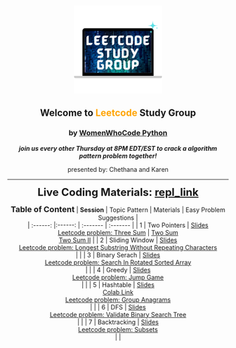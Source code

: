 <div align="center">
<p align="center"><img height="200" src="leetcode.png">
<h2 align="center" margin-bottom="0"><b>Welcome to <font color='orange'>Leetcode</font> Study Group</b></h3>
<h3 align="center" margin-top="0">by <font color='#007a7c'><a href="https://www.womenwhocode.com/python">WomenWhoCode Python</a></font></h3>
</p>

__*join us every other Thursday at 8PM EDT/EST to crack a algorithm pattern problem together!*__

presented by: Chethana and Karen

---------------------
[repl_link]: https://replit.com/@codernewbie/WWCodePythonLeetcode
<font size=5>__Live Coding Materials: [repl_link]__ </font>


__<font size=4>Table of Content</font>__
| __Session__ | Topic Pattern | Materials | Easy Problem Suggestions |  
| :------: |:------: | :------- | :------- |
| 1 | Two Pointers | [Slides](slides/S1_TwoPointers.pdf) <br/> [Leetcode problem: Three Sum](https://leetcode.com/problems/3sum/) | [Two Sum](https://leetcode.com/problems/two-sum/) <br /> [Two Sum II](https://leetcode.com/problems/two-sum-ii-input-array-is-sorted/) |
| 2 | Sliding Window | [Slides](slides/S2_SlidingWindow.pdf) <br /> [Leetcode problem: Longest Substring Without Repeating Characters](https://leetcode.com/problems/longest-substring-without-repeating-characters/) <br /> | |
| 3 | Binary Serach | [Slides](slides/S3_BinarySearch.pdf) <br /> [Leetcode problem: Search In Rotated Sorted Array](https://leetcode.com/problems/search-in-rotated-sorted-array/) <br /> | |
| 4 | Greedy | [Slides](slides/S4_GreddyAlgorithm.pdf) <br /> [Leetcode problem: Jump Game](https://leetcode.com/problems/jump-game/) <br /> | |
| 5 | Hashtable | [Slides](slides/CONNECT_PowerOfHashtables.pdf) <br /> [Colab Link](https://github.com/nuageklow/WWCodePython/blob/master/LeetCodeSeries/PowerOfHashtables.ipynb) <br /> [Leetcode problem: Group Anagrams](https://leetcode.com/problems/group-anagrams/) <br /> | |
| 6 | DFS | [Slides](slides/S6_DFS&BFS.pdf) <br /> [Leetcode problem: Validate Binary Search Tree](https://leetcode.com/problems/validate-binary-search-tree/) <br /> | |
| 7 | Backtracking | [Slides](slides/S7_Backtracking.pdf) <br /> [Leetcode problem: Subsets](https://leetcode.com/problems/subsets/) <br /> | |


</div>
